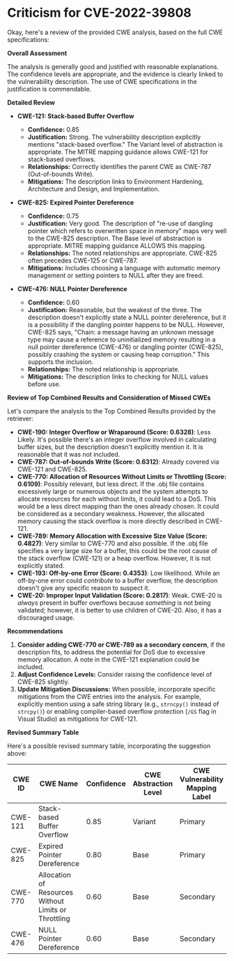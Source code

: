 # Criticism for CVE-2022-39808

Okay, here's a review of the provided CWE analysis, based on the full CWE specifications:

**Overall Assessment**

The analysis is generally good and justified with reasonable explanations. The confidence levels are appropriate, and the evidence is clearly linked to the vulnerability description. The use of CWE specifications in the justification is commendable.

**Detailed Review**

*   **CWE-121: Stack-based Buffer Overflow**
    *   **Confidence:** 0.85
    *   **Justification:** Strong. The vulnerability description explicitly mentions "stack-based overflow." The Variant level of abstraction is appropriate. The MITRE mapping guidance allows CWE-121 for stack-based overflows.
    *   **Relationships:** Correctly identifies the parent CWE as CWE-787 (Out-of-bounds Write).
    *   **Mitigations:** The description links to Environment Hardening, Architecture and Design, and Implementation.

*   **CWE-825: Expired Pointer Dereference**
    *   **Confidence:** 0.75
    *   **Justification:** Very good.  The description of "re-use of dangling pointer which refers to overwritten space in memory" maps very well to the CWE-825 description. The Base level of abstraction is appropriate. MITRE mapping guidance ALLOWS this mapping.
    *   **Relationships:** The noted relationships are appropriate. CWE-825 often precedes CWE-125 or CWE-787.
    *   **Mitigations:** Includes choosing a language with automatic memory management or setting pointers to NULL after they are freed.

*   **CWE-476: NULL Pointer Dereference**
    *   **Confidence:** 0.60
    *   **Justification:** Reasonable, but the weakest of the three. The description doesn't explicitly state a NULL pointer dereference, but it is a possibility if the dangling pointer happens to be NULL. However, CWE-825 says, "Chain: a message having an unknown message type may cause a reference to uninitialized memory resulting in a null pointer dereference (CWE-476) or dangling pointer (CWE-825), possibly crashing the system or causing heap corruption." This supports the inclusion.
    *   **Relationships:** The noted relationship is appropriate.
    *   **Mitigations:** The description links to checking for NULL values before use.

**Review of Top Combined Results and Consideration of Missed CWEs**

Let's compare the analysis to the Top Combined Results provided by the retriever:

*   **CWE-190: Integer Overflow or Wraparound (Score: 0.6328)**:  Less Likely. It's possible there's an integer overflow involved in calculating buffer sizes, but the description doesn't explicitly mention it. It is reasonable that it was not included.
*   **CWE-787: Out-of-bounds Write (Score: 0.6312)**: Already covered via CWE-121 and CWE-825.
*   **CWE-770: Allocation of Resources Without Limits or Throttling (Score: 0.6109)**:  Possibly relevant, but less direct. If the .obj file contains excessively large or numerous objects and the system attempts to allocate resources for each without limits, it could lead to a DoS. This would be a less direct mapping than the ones already chosen. It could be considered as a secondary weakness. However, the allocated memory causing the stack overflow is more directly described in CWE-121.
*   **CWE-789: Memory Allocation with Excessive Size Value (Score: 0.4827)**: Very similar to CWE-770 and also possible. If the .obj file specifies a very large size for a buffer, this could be the root cause of the stack overflow (CWE-121) or a heap overflow. However, it is not explicitly stated.
*   **CWE-193: Off-by-one Error (Score: 0.4353)**: Low likelihood.  While an off-by-one error could *contribute* to a buffer overflow, the description doesn't give any specific reason to suspect it.
*   **CWE-20: Improper Input Validation (Score: 0.2817)**: Weak. CWE-20 is *always* present in buffer overflows because *something* is not being validated; however, it is better to use children of CWE-20. Also, it has a discouraged usage.

**Recommendations**

1.  **Consider adding CWE-770 or CWE-789 as a secondary concern**, if the description fits, to address the potential for DoS due to excessive memory allocation. A note in the CWE-121 explanation could be included.
2.  **Adjust Confidence Levels:** Consider raising the confidence level of CWE-825 slightly.
3.  **Update Mitigation Discussions:** When possible, incorporate specific mitigations from the CWE entries into the analysis. For example, explicitly mention using a safe string library (e.g., `strncpy()` instead of `strcpy()`) or enabling compiler-based overflow protection (`/GS` flag in Visual Studio) as mitigations for CWE-121.

**Revised Summary Table**

Here's a possible revised summary table, incorporating the suggestion above:

| CWE ID | CWE Name | Confidence | CWE Abstraction Level | CWE Vulnerability Mapping Label | CWE-Vulnerability Mapping Notes |
|---|---|---|---|---|---|
| CWE-121 | Stack-based Buffer Overflow | 0.85 | Variant | Primary | Allowed |
| CWE-825 | Expired Pointer Dereference | 0.80 | Base | Primary | Allowed |
| CWE-770 | Allocation of Resources Without Limits or Throttling | 0.60 | Base | Secondary | Allowed |
| CWE-476 | NULL Pointer Dereference | 0.60 | Base | Secondary | Allowed |
